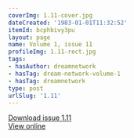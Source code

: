 ```yaml
---
coverImg: 1.11-cover.jpg
dateCreated: '1983-01-01T11:32:52'
itemId: bcphbivy3pu
layout: page
name: Volume 1, issue 11
profileImg: 1.11-rect.jpg
tags:
- hasAuthor: dreamnetwork
- hasTag: dream-network-volume-1
- hasTag: dreamnetwork
type: post
urlSlug: '1.11'
---
```

<a href="../files/pdfs/Volume_1/1.11_Dream_Network_Bulletin_Vol.1_No_11.pdf" download="">Download issue 1.11</a><br><a href="../files/pdfs/Volume_1/1.11_Dream_Network_Bulletin_Vol.1_No_11.pdf">View online</a>